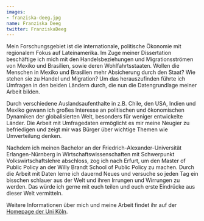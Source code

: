 ```yaml
---
images:
- franziska-deeg.jpg
name: Franziska Deeg
twitter: FranziskaDeeg
---
```


Mein Forschungsgebiet ist die internationale, politische Ökonomie mit regionalem Fokus auf Lateinamerika. Im Zuge meiner Dissertation beschäftige ich mich mit den Handelsbeziehungen und Migrationsströmen von Mexiko und Brasilien, sowie deren Wohlfahrtsstaaten. Wollen die Menschen in Mexiko und Brasilien mehr Absicherung durch den Staat? Wie stehen sie zu Handel und Migration? Um das herauszufinden führte ich Umfragen in den beiden Ländern durch, die nun die Datengrundlage meiner Arbeit bilden. 

Durch verschiedene Auslandsaufenthalte in z.B. Chile, den USA, Indien und Mexiko gewann ich großes Interesse an politischen und ökonomischen Dynamiken der globalisierten Welt, besonders für weniger entwickelte Länder. Die Arbeit mit Umfragedaten ermöglicht es mir meine Neugier zu befriedigen und zeigt mir was Bürger über wichtige Themen wie Umverteilung denken.   

Nachdem ich meinen Bachelor an der Friedrich-Alexander-Universität Erlangen-Nürnberg in Wirtschaftswissenschaften mit Schwerpunkt Volkswirtschaftslehre abschloss, zog ich nach Erfurt, um den Master of Public Policy an der Willy Brandt School of Public Policy zu machen. Durch die Arbeit mit Daten lerne ich dauernd Neues und versuche so jeden Tag ein bisschen schlauer aus der Welt und ihren Irrungen und Wirrungen zu werden. Das würde ich gerne mit euch teilen und euch erste Eindrücke aus dieser Welt vermitteln.

Weitere Informationen über mich und meine Arbeit findet ihr auf der [Homepage der Uni Köln](https://cccp.uni-koeln.de/de/team/doctoral-researchers/franziska-deeg).
